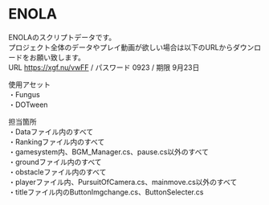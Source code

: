 # ENOLA
ENOLAのスクリプトデータです。  
プロジェクト全体のデータやプレイ動画が欲しい場合は以下のURLからダウンロードをお願い致します。  
URL  https://xgf.nu/vwFF  /  パスワード 0923  /  期限 9月23日
  
使用アセット  
・Fungus  
・DOTween
  
担当箇所  
・Dataファイル内のすべて  
・Rankingファイル内のすべて  
・gamesystem内、BGM_Manager.cs、pause.cs以外のすべて  
・groundファイル内のすべて  
・obstacleファイル内のすべて  
・playerファイル内、PursuitOfCamera.cs、mainmove.cs以外のすべて  
・titleファイル内のButtonImgchange.cs、ButtonSelecter.cs  
